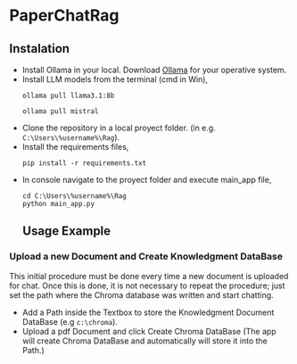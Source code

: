 # PaperChatRag

## Instalation

- Install Ollama in your local. Download [Ollama](https://ollama.com/download) for your operative system.
- Install LLM models from the terminal (cmd in Win), 
  ````
  ollama pull llama3.1:8b
  ````
  ````
  ollama pull mistral
  ````
- Clone the repository in a local proyect folder. (in e.g. `C:\Users\%username%\Rag`).
-  Install the requirements files,
   ````
   pip install -r requirements.txt
   ````
- In console navigate to the proyect folder and execute main_app file,
   ````
   cd C:\Users\%username%\Rag
   python main_app.py
   ````
  ## Usage Example

### Upload a new Document and Create Knowledgment DataBase
This initial procedure must be done every time a new document is uploaded for chat. Once this is done, it is not necessary to repeat the procedure; just set the path where the Chroma database was written and start chatting.

  - Add a Path inside the Textbox to store the Knowledgment Document DataBase (e.g `c:\chroma`).
  - Upload a pdf Document and click Create Chroma DataBase (The app will create Chroma DataBase and automatically will store it into the Path.)
    

  
